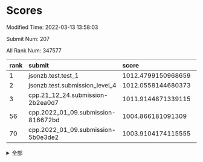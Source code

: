 # Scores

Modified Time: 2022-03-13 13:58:03

Submit Num: 207

All Rank Num: 347577

| rank |               submit               |       score        |       sigma        | pk_num |
| :--- | :--------------------------------- | :----------------- | :----------------- | :----- |
| 1    | jsonzb.test.test_1                 | 1012.4799150968659 | 0.8135231170532886 | 6714   |
| 2    | jsonzb.test.submission_level_4     | 1012.0558144680373 | 0.7958455394469698 | 6719   |
| 3    | cpp.21_12_24.submission-2b2ea0d7   | 1011.9144871339115 | 0.7777281845662637 | 6715   |
| 56   | cpp.2022_01_09.submission-816672bd | 1004.866181091309  | 0.71144776614056   | 6719   |
| 70   | cpp.2022_01_09.submission-5b0e3de2 | 1003.9104174115555 | 0.7222749494763824 | 6721   |


<details>
<summary>全部</summary>

| rank |                 submit                 |       score        |       sigma        | pk_num |
| :--- | :------------------------------------- | :----------------- | :----------------- | :----- |
| 1    | jsonzb.test.test_1                     | 1012.4799150968659 | 0.8135231170532886 | 6714   |
| 2    | jsonzb.test.submission_level_4         | 1012.0558144680373 | 0.7958455394469698 | 6719   |
| 3    | cpp.21_12_24.submission-2b2ea0d7       | 1011.9144871339115 | 0.7777281845662637 | 6715   |
| 4    | gobigger.level_3.submission_level_3_16 | 1011.4762226556554 | 0.7690493802891385 | 6723   |
| 5    | gobigger.level_3.submission_level_3_20 | 1011.4755027405206 | 0.7921619402867169 | 6717   |
| 6    | gobigger.level_3.submission_level_3_27 | 1011.125239389249  | 0.7730811642950554 | 6716   |
| 7    | gobigger.level_3.submission_level_3_30 | 1010.9280263924865 | 0.753799939694816  | 6718   |
| 8    | gobigger.level_3.submission_level_3_34 | 1010.9032735928056 | 0.7806966977057452 | 6720   |
| 9    | gobigger.level_3.submission_level_3_22 | 1010.8859635646647 | 0.7452198480481605 | 6713   |
| 10   | gobigger.level_3.submission_level_3_43 | 1010.8595150027113 | 0.7448046261873037 | 6719   |
| 11   | gobigger.level_3.submission_level_3_15 | 1010.8359254342695 | 0.7502115586336445 | 6711   |
| 12   | gobigger.level_3.submission_level_3_11 | 1010.7784790687505 | 0.7481947452471801 | 6720   |
| 13   | gobigger.level_3.submission_level_3_0  | 1010.7380763214459 | 0.7638206888034894 | 6716   |
| 14   | gobigger.level_3.submission_level_3_33 | 1010.6780468083342 | 0.7724760484195934 | 6716   |
| 15   | gobigger.level_3.submission_level_3_41 | 1010.6109297125865 | 0.7507746495031398 | 6710   |
| 16   | gobigger.level_3.submission_level_3_29 | 1010.5945493466337 | 0.7621480116176782 | 6715   |
| 17   | gobigger.level_3.submission_level_3_39 | 1010.5792941152686 | 0.7799273975048873 | 6711   |
| 18   | gobigger.level_3.submission_level_3_6  | 1010.560955351866  | 0.7826900991242995 | 6716   |
| 19   | gobigger.level_3.submission_level_3_48 | 1010.5439049791855 | 0.7663250916649553 | 6719   |
| 20   | gobigger.level_3.submission_level_3_4  | 1010.4961113886174 | 0.7790251508714724 | 6721   |
| 21   | gobigger.level_3.submission_level_3_24 | 1010.4629667762312 | 0.7421845160073179 | 6718   |
| 22   | gobigger.level_3.submission_level_3_9  | 1010.2150138334525 | 0.7603699450767242 | 6715   |
| 23   | gobigger.level_3.submission_level_3_40 | 1010.2079048763748 | 0.7546621246591375 | 6718   |
| 24   | gobigger.level_3.submission_level_3_1  | 1010.1991073052736 | 0.731688369494737  | 6714   |
| 25   | gobigger.level_3.submission_level_3_19 | 1010.1576720232663 | 0.7574423603622455 | 6715   |
| 26   | gobigger.level_3.submission_level_3_28 | 1010.0974197671244 | 0.7624092630505451 | 6714   |
| 27   | gobigger.level_3.submission_level_3_36 | 1010.088141461469  | 0.7761901332185039 | 6717   |
| 28   | gobigger.level_3.submission_level_3_26 | 1010.0781697129021 | 0.7766827282224134 | 6718   |
| 29   | gobigger.level_3.submission_level_3_37 | 1010.0780535925668 | 0.7572960532834357 | 6716   |
| 30   | gobigger.level_3.submission_level_3_13 | 1010.073080499911  | 0.7776729126129159 | 6715   |
| 31   | gobigger.level_3.submission_level_3_21 | 1009.9440326736154 | 0.7516318289698923 | 6716   |
| 32   | gobigger.level_3.submission_level_3_2  | 1009.8552311408306 | 0.7655629881102094 | 6721   |
| 33   | gobigger.level_3.submission_level_3_46 | 1009.8474646971088 | 0.731751737133538  | 6718   |
| 34   | gobigger.level_3.submission_level_3_35 | 1009.8425787139968 | 0.7552606009743945 | 6712   |
| 35   | gobigger.level_3.submission_level_3_45 | 1009.8292142934573 | 0.7582880022435812 | 6719   |
| 36   | gobigger.level_3.submission_level_3_47 | 1009.8102466855289 | 0.7483487534299044 | 6717   |
| 37   | gobigger.level_3.submission_level_3_3  | 1009.7442974492435 | 0.7406785100690302 | 6719   |
| 38   | gobigger.level_3.submission_level_3_25 | 1009.683541164665  | 0.7682507135335377 | 6715   |
| 39   | gobigger.level_3.submission_level_3_44 | 1009.6546416322996 | 0.7669062015964525 | 6713   |
| 40   | gobigger.level_3.submission_level_3_7  | 1009.6029723469919 | 0.7353163539913702 | 6710   |
| 41   | gobigger.level_3.submission_level_3_8  | 1009.4170606472877 | 0.7561551596156096 | 6717   |
| 42   | gobigger.level_3.submission_level_3_18 | 1009.4118822239366 | 0.7291022577708678 | 6719   |
| 43   | gobigger.level_3.submission_level_3_32 | 1009.3983147312648 | 0.7536457048922443 | 6714   |
| 44   | gobigger.level_3.submission_level_3_12 | 1009.3799724481731 | 0.7520901779078494 | 6713   |
| 45   | gobigger.level_3.submission_level_3_49 | 1009.3239720437028 | 0.7382608450685485 | 6721   |
| 46   | gobigger.level_3.submission_level_3_10 | 1009.2565464547577 | 0.7390213890211947 | 6719   |
| 47   | gobigger.level_3.submission_level_3_38 | 1009.244230514852  | 0.7556099255540148 | 6717   |
| 48   | gobigger.level_3.submission_level_3_31 | 1009.0665843354573 | 0.7378161899912535 | 6716   |
| 49   | gobigger.level_3.submission_level_3_14 | 1009.0267520732818 | 0.7569327486296247 | 6720   |
| 50   | gobigger.level_3.submission_level_3_17 | 1008.9992834088738 | 0.7520205516991253 | 6721   |
| 51   | gobigger.level_3.submission_level_3_23 | 1008.8232372372092 | 0.7594686046513457 | 6716   |
| 52   | gobigger.level_3.submission_level_3_42 | 1008.7962604050172 | 0.7518710108672634 | 6717   |
| 53   | gobigger.level_3.submission_level_3_5  | 1007.8728353143154 | 0.7668417050368577 | 6711   |
| 54   | gobigger.level_1.submission_level_1_36 | 1005.1468234262676 | 0.7195968753270164 | 6713   |
| 55   | gobigger.level_1.submission_level_1_18 | 1005.0605090197363 | 0.72210444934416   | 6712   |
| 56   | cpp.2022_01_09.submission-816672bd     | 1004.866181091309  | 0.71144776614056   | 6719   |
| 57   | gobigger.level_1.submission_level_1_7  | 1004.6620645187965 | 0.7283431703761236 | 6717   |
| 58   | gobigger.level_1.submission_level_1_21 | 1004.5682355761902 | 0.7214991525678732 | 6720   |
| 59   | gobigger.level_1.submission_level_1_34 | 1004.4712367243254 | 0.7200585914536971 | 6715   |
| 60   | gobigger.level_1.submission_level_1_16 | 1004.4589970266967 | 0.7257829265100838 | 6722   |
| 61   | gobigger.level_1.submission_level_1_0  | 1004.3463421985404 | 0.7203582174511923 | 6720   |
| 62   | gobigger.level_1.submission_level_1_1  | 1004.3214020083618 | 0.7239512799808542 | 6715   |
| 63   | gobigger.level_1.submission_level_1_39 | 1004.2834462917094 | 0.726500310148367  | 6715   |
| 64   | gobigger.level_1.submission_level_1_12 | 1004.1715384106536 | 0.7191875944291451 | 6715   |
| 65   | gobigger.level_1.submission_level_1_8  | 1004.1495825302044 | 0.717797277265511  | 6715   |
| 66   | gobigger.level_1.submission_level_1_49 | 1004.1199121308027 | 0.7118743261169906 | 6717   |
| 67   | gobigger.level_1.submission_level_1_40 | 1004.0763996664986 | 0.7292972153804786 | 6720   |
| 68   | gobigger.level_1.submission_level_1_4  | 1004.0426515547073 | 0.7013673994922057 | 6712   |
| 69   | gobigger.level_1.submission_level_1_2  | 1004.0091144978783 | 0.7068610116243502 | 6718   |
| 70   | cpp.2022_01_09.submission-5b0e3de2     | 1003.9104174115555 | 0.7222749494763824 | 6721   |
| 71   | gobigger.level_1.submission_level_1_17 | 1003.8948130092479 | 0.7108854571957494 | 6720   |
| 72   | gobigger.level_1.submission_level_1_26 | 1003.7364484890973 | 0.7138179074213014 | 6719   |
| 73   | gobigger.level_1.submission_level_1_20 | 1003.6625440379784 | 0.7032848913911155 | 6716   |
| 74   | gobigger.level_1.submission_level_1_32 | 1003.6050100396939 | 0.7151150777301998 | 6716   |
| 75   | gobigger.level_1.submission_level_1_45 | 1003.5899801523716 | 0.7125015678234965 | 6714   |
| 76   | gobigger.level_1.submission_level_1_46 | 1003.4792478443867 | 0.7093139331643684 | 6717   |
| 77   | gobigger.level_1.submission_level_1_31 | 1003.4523368692404 | 0.7110694757392896 | 6716   |
| 78   | gobigger.level_1.submission_level_1_23 | 1003.4261709566083 | 0.7028938969753848 | 6721   |
| 79   | gobigger.level_1.submission_level_1_6  | 1003.325440306716  | 0.7132961734117225 | 6722   |
| 80   | gobigger.level_1.submission_level_1_3  | 1003.2914364485623 | 0.7196802085158495 | 6717   |
| 81   | gobigger.level_1.submission_level_1_43 | 1003.2662579199156 | 0.7205600935523939 | 6720   |
| 82   | gobigger.level_1.submission_level_1_47 | 1003.2631108558566 | 0.7237703290038682 | 6715   |
| 83   | gobigger.level_1.submission_level_1_19 | 1003.2323231679609 | 0.7197420544859234 | 6716   |
| 84   | gobigger.level_1.submission_level_1_28 | 1003.2157970005235 | 0.7130786647308618 | 6719   |
| 85   | gobigger.level_1.submission_level_1_9  | 1003.1888930278807 | 0.7243144168049748 | 6718   |
| 86   | gobigger.level_1.submission_level_1_29 | 1003.1515638742728 | 0.734536920721926  | 6715   |
| 87   | gobigger.level_1.submission_level_1_41 | 1002.9557519284108 | 0.7208485818202882 | 6713   |
| 88   | gobigger.level_1.submission_level_1_48 | 1002.8906270595546 | 0.7202189164573009 | 6720   |
| 89   | gobigger.level_1.submission_level_1_33 | 1002.8753227941347 | 0.7031960022584659 | 6719   |
| 90   | gobigger.level_1.submission_level_1_5  | 1002.8526056534216 | 0.7113429064568729 | 6721   |
| 91   | gobigger.level_1.submission_level_1_15 | 1002.8475551372311 | 0.7082680234644121 | 6711   |
| 92   | gobigger.level_1.submission_level_1_44 | 1002.7369431193239 | 0.7197236612553695 | 6723   |
| 93   | gobigger.level_1.submission_level_1_42 | 1002.668478621798  | 0.7000011262093604 | 6717   |
| 94   | gobigger.level_1.submission_level_1_35 | 1002.5938760654836 | 0.729249659758357  | 6716   |
| 95   | gobigger.level_1.submission_level_1_22 | 1002.5841032406122 | 0.7074969787772044 | 6712   |
| 96   | gobigger.level_1.submission_level_1_38 | 1002.5330084591149 | 0.715056317248609  | 6715   |
| 97   | gobigger.level_1.submission_level_1_11 | 1002.5210278676476 | 0.7117344333658941 | 6717   |
| 98   | gobigger.level_1.submission_level_1_10 | 1002.4009956419319 | 0.7057457202315536 | 6719   |
| 99   | gobigger.level_1.submission_level_1_13 | 1002.2768912421702 | 0.7057856311807525 | 6711   |
| 100  | gobigger.level_1.submission_level_1_37 | 1002.229997655785  | 0.701847951923428  | 6714   |
| 101  | gobigger.level_1.submission_level_1_24 | 1002.1511346901257 | 0.7104946045409976 | 6714   |
| 102  | gobigger.level_1.submission_level_1_27 | 1001.9306317772351 | 0.7154979805103568 | 6720   |
| 103  | gobigger.level_1.submission_level_1_25 | 1001.8553185428073 | 0.7086392293728558 | 6716   |
| 104  | gobigger.level_1.submission_level_1_14 | 1000.9870840258402 | 0.721771040292315  | 6716   |
| 105  | gobigger.level_1.submission_level_1_30 | 1000.8383978437724 | 0.7146881798763958 | 6719   |
| 106  | gobigger.random.submission_random_23   | 997.1904970321033  | 0.7120188256144372 | 6719   |
| 107  | gobigger.random.submission_random_45   | 997.153979705775   | 0.7093707551908018 | 6714   |
| 108  | gobigger.random.submission_random_29   | 997.1519295576369  | 0.7089779340738616 | 6721   |
| 109  | gobigger.random.submission_random_18   | 997.0403157616176  | 0.6959774766310213 | 6715   |
| 110  | gobigger.random.submission_random_6    | 996.8824457794152  | 0.7239858852250176 | 6717   |
| 111  | gobigger.random.submission_random_2    | 996.8435192459416  | 0.7191190152634142 | 6723   |
| 112  | gobigger.random.submission_random_44   | 996.7079316057531  | 0.7122415730299245 | 6718   |
| 113  | gobigger.random.submission_random_1    | 996.6891165783672  | 0.712056351015628  | 6716   |
| 114  | gobigger.random.submission_random_26   | 996.6759564323673  | 0.7087385965287901 | 6720   |
| 115  | gobigger.random.submission_random_15   | 996.6413164415051  | 0.7059811634045488 | 6717   |
| 116  | gobigger.random.submission_random_24   | 996.5332282746338  | 0.7014563260318386 | 6721   |
| 117  | gobigger.random.submission_random_10   | 996.5197214873355  | 0.7147594740991885 | 6715   |
| 118  | gobigger.random.submission_random_25   | 996.4487326047293  | 0.7136268879497513 | 6716   |
| 119  | gobigger.random.submission_random_37   | 996.3790981787558  | 0.7006837734031831 | 6719   |
| 120  | gobigger.random.submission_random_42   | 996.3740244460881  | 0.7246363579339983 | 6712   |
| 121  | gobigger.random.submission_random_40   | 996.3687769149861  | 0.7119060728566166 | 6716   |
| 122  | gobigger.random.submission_random_11   | 996.3008830303236  | 0.7040575123198928 | 6713   |
| 123  | gobigger.random.submission_random_14   | 996.2099943580889  | 0.7018164509774001 | 6714   |
| 124  | gobigger.random.submission_random_28   | 996.1690405140989  | 0.7073775557036494 | 6719   |
| 125  | gobigger.random.submission_random_21   | 996.1543143912487  | 0.7273441972459924 | 6717   |
| 126  | gobigger.random.submission_random_0    | 996.1256205099035  | 0.7139972161818776 | 6718   |
| 127  | gobigger.random.submission_random_3    | 996.1207973167993  | 0.7070976605578607 | 6715   |
| 128  | gobigger.random.submission_random_31   | 996.1204561663466  | 0.7056965920141358 | 6712   |
| 129  | gobigger.random.submission_random_9    | 996.063410061203   | 0.7064889194105969 | 6715   |
| 130  | gobigger.random.submission_random_36   | 996.0366622171767  | 0.7059902049188825 | 6720   |
| 131  | gobigger.random.submission_random_27   | 996.0365894100097  | 0.7127021410864406 | 6718   |
| 132  | gobigger.random.submission_random_12   | 995.9547775288611  | 0.7039585065479469 | 6721   |
| 133  | gobigger.random.submission_random_46   | 995.9012226838391  | 0.693838468851123  | 6715   |
| 134  | gobigger.random.submission_random_47   | 995.8717373782989  | 0.7167655728701982 | 6712   |
| 135  | gobigger.random.submission_random_19   | 995.7876355171285  | 0.7136285009672794 | 6710   |
| 136  | gobigger.random.submission_random_5    | 995.7623687378658  | 0.7002322381490058 | 6712   |
| 137  | gobigger.random.submission_random_30   | 995.758307081508   | 0.7047711529311569 | 6719   |
| 138  | gobigger.random.submission_random_38   | 995.7414674194149  | 0.7168412791395373 | 6721   |
| 139  | gobigger.random.submission_random_41   | 995.6206692356187  | 0.7232963487850659 | 6715   |
| 140  | gobigger.random.submission_random_4    | 995.6167335690732  | 0.7065693789760863 | 6719   |
| 141  | gobigger.random.submission_random_43   | 995.6022323170624  | 0.7089698330988983 | 6721   |
| 142  | gobigger.random.submission_random_48   | 995.5855430367831  | 0.71209960639995   | 6715   |
| 143  | gobigger.random.submission_random_17   | 995.5447791117707  | 0.707283540731187  | 6717   |
| 144  | gobigger.random.submission_random_8    | 995.4820363828363  | 0.7280865984504965 | 6714   |
| 145  | gobigger.random.submission_random_32   | 995.4763033824267  | 0.7024504685914178 | 6720   |
| 146  | gobigger.random.submission_random_49   | 995.475642932769   | 0.7053462571634974 | 6714   |
| 147  | gobigger.random.submission_random_7    | 995.4710925244227  | 0.7106597636054813 | 6718   |
| 148  | gobigger.random.submission_random_34   | 995.4230231671354  | 0.7119500270600962 | 6714   |
| 149  | gobigger.random.submission_random_13   | 995.3715284527846  | 0.7180871225969074 | 6711   |
| 150  | gobigger.random.submission_random_33   | 995.353159860635   | 0.7133765042214899 | 6716   |
| 151  | gobigger.random.submission_random_20   | 995.2694193444642  | 0.708995045666651  | 6721   |
| 152  | gobigger.random.submission_random_16   | 995.1991053747358  | 0.7051514836591138 | 6714   |
| 153  | gobigger.random.submission_random_39   | 995.197082421742   | 0.7226525527622627 | 6716   |
| 154  | gobigger.random.submission_random_35   | 994.9565366660007  | 0.7060483202319974 | 6716   |
| 155  | gobigger.level_2.submission_level_2_10 | 994.7359203433374  | 0.7307661586766535 | 6714   |
| 156  | gobigger.random.submission_random_22   | 994.2516510547644  | 0.7141996904394351 | 6719   |
| 157  | gobigger.level_2.submission_level_2_46 | 993.8283612480609  | 0.7468371751727098 | 6718   |
| 158  | gobigger.level_2.submission_level_2_45 | 993.5162327907852  | 0.7501758159787203 | 6716   |
| 159  | gobigger.level_2.submission_level_2_25 | 993.4753165917547  | 0.7307332224683719 | 6718   |
| 160  | gobigger.level_2.submission_level_2_8  | 993.4565772567561  | 0.7349155520743016 | 6714   |
| 161  | gobigger.level_2.submission_level_2_16 | 993.3350467754715  | 0.7155568371885764 | 6721   |
| 162  | gobigger.level_2.submission_level_2_40 | 993.277438705226   | 0.7401440670952496 | 6715   |
| 163  | gobigger.level_2.submission_level_2_48 | 993.2575236269445  | 0.7329924487787555 | 6715   |
| 164  | gobigger.level_2.submission_level_2_4  | 993.102817582652   | 0.7436168115648724 | 6717   |
| 165  | gobigger.level_2.submission_level_2_11 | 992.9753364118184  | 0.7408938014197336 | 6717   |
| 166  | gobigger.level_2.submission_level_2_33 | 992.9219031818254  | 0.757820357766422  | 6710   |
| 167  | gobigger.level_2.submission_level_2_35 | 992.9092723100061  | 0.7581934804443632 | 6715   |
| 168  | gobigger.level_2.submission_level_2_34 | 992.8841323431232  | 0.7308173854074527 | 6713   |
| 169  | gobigger.level_2.submission_level_2_21 | 992.7015764378017  | 0.7332544319428357 | 6722   |
| 170  | gobigger.level_2.submission_level_2_38 | 992.6479931223278  | 0.7319911989311662 | 6718   |
| 171  | gobigger.level_2.submission_level_2_42 | 992.62551415088    | 0.7395258187748074 | 6712   |
| 172  | gobigger.level_2.submission_level_2_14 | 992.6032030722236  | 0.7430436988339433 | 6720   |
| 173  | gobigger.level_2.submission_level_2_41 | 992.4480904118215  | 0.7572480624234039 | 6719   |
| 174  | gobigger.level_2.submission_level_2_0  | 992.4346909006533  | 0.7335829790753264 | 6719   |
| 175  | gobigger.level_2.submission_level_2_31 | 992.4152483931341  | 0.7329849712719309 | 6711   |
| 176  | gobigger.level_2.submission_level_2_43 | 992.3694797228723  | 0.7363346823672361 | 6713   |
| 177  | gobigger.level_2.submission_level_2_9  | 992.2952602474304  | 0.749815856574278  | 6719   |
| 178  | gobigger.level_2.submission_level_2_28 | 992.2948811332616  | 0.7310806992430522 | 6715   |
| 179  | gobigger.level_2.submission_level_2_22 | 992.2260775823796  | 0.7436547742468209 | 6722   |
| 180  | gobigger.level_2.submission_level_2_37 | 992.1897434779696  | 0.741563447878951  | 6715   |
| 181  | gobigger.level_2.submission_level_2_17 | 992.1886046896342  | 0.7339321698184986 | 6720   |
| 182  | gobigger.level_2.submission_level_2_49 | 992.0958210295936  | 0.7476939240694171 | 6718   |
| 183  | gobigger.level_2.submission_level_2_26 | 992.0826750836414  | 0.7448064459290064 | 6715   |
| 184  | gobigger.level_2.submission_level_2_23 | 991.8451737794827  | 0.7622044682741245 | 6711   |
| 185  | gobigger.level_2.submission_level_2_24 | 991.7654467026691  | 0.7520190275312231 | 6716   |
| 186  | gobigger.level_2.submission_level_2_2  | 991.7576229589771  | 0.7431779985941142 | 6714   |
| 187  | gobigger.level_2.submission_level_2_7  | 991.6655635433945  | 0.739431860834568  | 6715   |
| 188  | gobigger.level_2.submission_level_2_6  | 991.6262212905199  | 0.7620558333102102 | 6718   |
| 189  | gobigger.level_2.submission_level_2_32 | 991.5253794369304  | 0.7439663556267658 | 6715   |
| 190  | gobigger.level_2.submission_level_2_3  | 991.3910283085617  | 0.751267657016581  | 6720   |
| 191  | gobigger.level_2.submission_level_2_5  | 991.3897497970254  | 0.7543512251148221 | 6717   |
| 192  | gobigger.level_2.submission_level_2_1  | 991.38102805711    | 0.7674152757243894 | 6717   |
| 193  | gobigger.level_2.submission_level_2_39 | 991.3229313621842  | 0.747827337513931  | 6715   |
| 194  | gobigger.level_2.submission_level_2_15 | 991.3106564087655  | 0.7602914049904398 | 6714   |
| 195  | gobigger.level_2.submission_level_2_12 | 991.1107284571013  | 0.7826406666322259 | 6714   |
| 196  | gobigger.level_2.submission_level_2_18 | 990.8793672725836  | 0.7651726812387535 | 6719   |
| 197  | gobigger.level_2.submission_level_2_36 | 990.8527794263733  | 0.7603806909799928 | 6713   |
| 198  | gobigger.level_2.submission_level_2_30 | 990.8444312350128  | 0.7641236606659455 | 6716   |
| 199  | gobigger.level_2.submission_level_2_47 | 990.8380154565629  | 0.7590746394086093 | 6716   |
| 200  | gobigger.level_2.submission_level_2_19 | 990.753691806165   | 0.7422543651613552 | 6718   |
| 201  | gobigger.level_2.submission_level_2_29 | 990.7504441899177  | 0.7740683631375557 | 6712   |
| 202  | gobigger.level_2.submission_level_2_13 | 990.5260323278294  | 0.7710321704815977 | 6715   |
| 203  | gobigger.level_2.submission_level_2_27 | 990.3071363095659  | 0.7698798254590088 | 6714   |
| 204  | gobigger.level_2.submission_level_2_20 | 989.84435666144    | 0.7924957830954316 | 6710   |
| 205  | gobigger.level_2.submission_level_2_44 | 989.7651664698427  | 0.7698829900835735 | 6718   |
| 206  | gobigger.none.submission_none_1        | 976.3880275498295  | 1.396075254288788  | 6715   |
| 207  | gobigger.none.submission_none_0        | 975.8430614558645  | 1.4949158852039617 | 6718   |

</details>